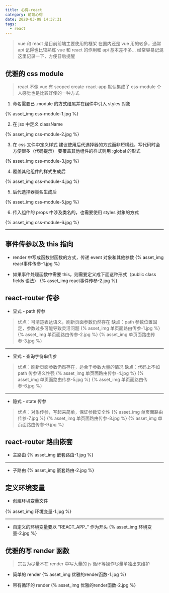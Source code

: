 ```yaml
---
title: 心得-react
category: 前端心得
date: 2020-03-08 14:37:31
tags:
  - react
---
```


> vue 和 react 是目前前端主要使用的框架
> 在国内还是 vue 用的较多，通常 api 记得也比较熟练
> vue 和 react 的作用和 api 基本差不多...
> 经常容易记混
> 这里记录一下，方便日后提醒

## 优雅的 css module
> react 不像 vue 有 scoped
> create-react-app 默认集成了 css-module
> 个人感觉也是比较好使的一种方式

1. 命名需要已 .module 的方式结尾并在组件中引入 styles 对象

{% asset_img css-module-1.jpg %}

2. 在 jsx 中定义 className

{% asset_img css-module-2.jpg %}

3. 在 css 文件中定义样式
建议使用后代选择器的方式而非短横线，写代码时会方便很多（代码提示）
要覆盖其他组件的样式则用 :global 的形式

{% asset_img css-module-3.jpg %}

4. 覆盖其他组件的样式生成后

{% asset_img css-module-4.jpg %}

5. 后代选择器类名生成后

{% asset_img css-module-5.jpg %}

6. 传入组件的 props 中涉及类名的，也需要使用 styles 对象的方式

{% asset_img css-module-6.jpg %}

---------------------------------------------

## 事件传参以及 this 指向
- render 中写成函数封函数的方式，传递 event 对象和其他参数
{% asset_img react事件传参-1.jpg %}


- 如果事件处理函数中需要 this，则需要定义成下面这种形式（public class fields 语法）
{% asset_img react事件传参-2.jpg %}

## react-router 传参

- 显式 - path 传参
> 优点：可清楚表达语义，刷新页面参数仍然存在
> 缺点：path 参数位置固定，参数过多可能导致灵活问题
{% asset_img 单页面路由传参-1.jpg %}
{% asset_img 单页面路由传参-2.jpg %}
{% asset_img 单页面路由传参-3.jpg %}

-------------

- 显式 - 查询字符串传参
> 优点：刷新页面参数仍然存在，适合于参数大量的情况
> 缺点：代码上不如 path 传参语义性强
{% asset_img 单页面路由传参-4.jpg %}
{% asset_img 单页面路由传参-5.jpg %}
{% asset_img 单页面路由传参-6.jpg %}

-------------

- 隐式 - state 传参
> 优点：对象传参，写起来简单，保证参数安全性
{% asset_img 单页面路由传参-7.jpg %}
{% asset_img 单页面路由传参-8.jpg %}
{% asset_img 单页面路由传参-9.jpg %}

## react-router 路由嵌套

- 主路由
{% asset_img 嵌套路由-1.jpg %}

-------------

- 子路由
{% asset_img 嵌套路由-2.jpg %}

## 定义环境变量
- 创建环境变量文件

{% asset_img 环境变量-1.jpg %}

-------------

- 自定义的环境变量要以 "REACT_APP_" 作为开头
{% asset_img 环境变量-2.jpg %}

## 优雅的写 render 函数
> 宗旨为尽量不在 render 中写大量的 js
> 循环等操作尽量单独出来维护

- 简单的 render
{% asset_img 优雅的render函数-1.jpg %}

- 带有循环的 render
{% asset_img 优雅的render函数-2.jpg %}